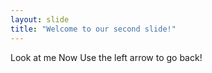 ```yaml
---
layout: slide
title: "Welcome to our second slide!"
---
```

Look at me Now
Use the left arrow to go back! 

